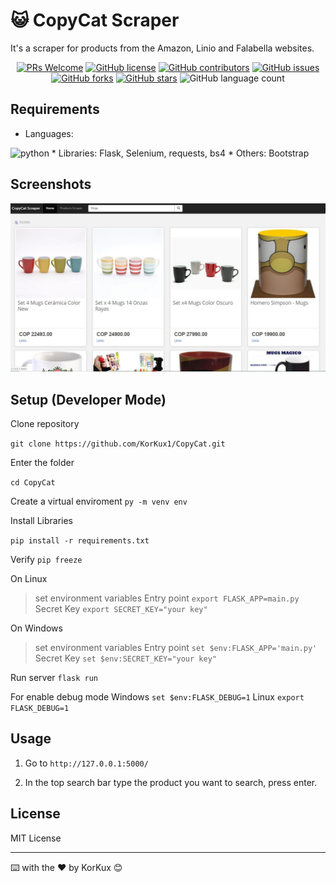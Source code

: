 # 😺 CopyCat Scraper

It's a scraper for products from the Amazon, Linio and Falabella websites.

<p align="center">

<a href="https://github.com/KorKux1/CopyCat/pulls">
<img src="https://img.shields.io/badge/PRs-welcome-brightgreen.svg?style=flat-square" alt="PRs Welcome"/></a>

<a href="https://github.com/KorKux1/CopyCat/blob/master/LICENSE">
<img alt="GitHub license" src="https://img.shields.io/github/license/KorKux1/CopyCat?label=license"/></a>

<a href="https://github.com/KorKux1/CopyCat/graphs/contributors">
<img src="https://img.shields.io/github/contributors-anon/korkux1/copycat" alt="GitHub contributors"/></a>

<a href="https://github.com/KorKux1/CopyCat/issues">
<img alt="GitHub issues" src="https://img.shields.io/github/issues/KorKux1/CopyCat"></a>

<a href="https://github.com/KorKux1/CopyCat/network">
<img alt="GitHub forks" src="https://img.shields.io/github/forks/KorKux1/CopyCat"></a>

<a href="https://github.com/KorKux1/CopyCat/stargazers">
<img alt="GitHub stars" src="https://img.shields.io/github/stars/KorKux1/CopyCat"></a>

<img alt="GitHub language count" src="https://img.shields.io/github/languages/count/KorKux1/CopyCat">

</p>

## Requirements
* Languages: 
<img alt="python" src="https://img.shields.io/badge/python-3.7-green"> 
* Libraries: Flask, Selenium, requests, bs4
* Others: Bootstrap

## Screenshots

![Index](resources/screen1.jpg)

## Setup (Developer Mode)

Clone repository 

`git clone https://github.com/KorKux1/CopyCat.git`

Enter the folder

`cd CopyCat`

Create a virtual enviroment
`py -m venv env`

Install Libraries

`pip install -r requirements.txt`

Verify
`pip freeze`

On Linux
> set environment variables
> Entry point `export FLASK_APP=main.py`
> Secret Key `export SECRET_KEY="your key"`

On Windows
> set environment variables
> Entry point `set $env:FLASK_APP='main.py'`
> Secret Key `set $env:SECRET_KEY="your key"`

Run server
`flask run`

For enable debug mode
Windows `set $env:FLASK_DEBUG=1`
Linux `export FLASK_DEBUG=1`

## Usage

1. Go to `http://127.0.0.1:5000/`

2. In the top search bar type the product you want to search, press enter.

## License
MIT License

---
⌨️ with the ❤️ by KorKux 😊






